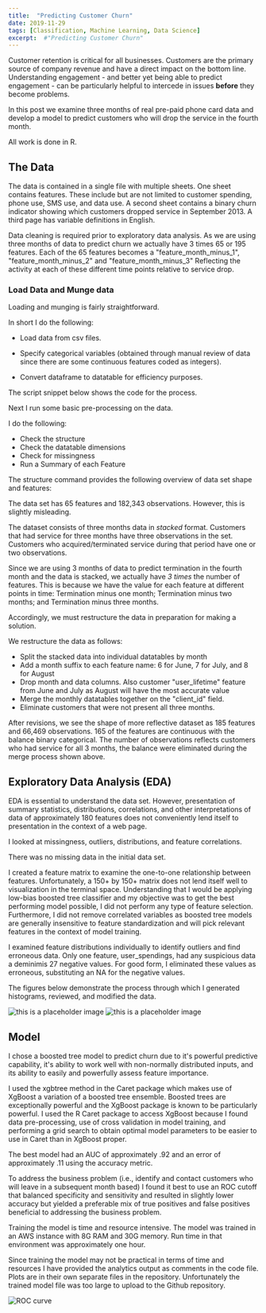 ```yaml
---
title:  "Predicting Customer Churn"
date: 2019-11-29
tags: [Classification, Machine Learning, Data Science]
excerpt:  #"Predicting Customer Churn"
---
```


Customer retention is critical for all businesses.  Customers are the primary source of company revenue and
have a direct impact on the bottom line. Understanding engagement - and better yet being able to predict
engagement - can be particularly helpful to intercede in issues **before** they become problems.

In this post we examine three months of real pre-paid phone card data and develop a model to predict
customers who will drop the service in the fourth month.

All work is done in R.

## The Data

The data is contained in a single file with multiple sheets.  One sheet contains features. These include but are not limited to customer spending, phone use, SMS use, and data use. A second sheet contains a binary churn indicator showing which customers dropped service in September 2013. A third page has variable definitions in English.

Data cleaning is required prior to exploratory data analysis.  As we are using three months of data to predict churn we actually have 3 times 65 or 195 features.  Each of the 65 features becomes a "feature_month_minus_1", "feature_month_minus_2" and "feature_month_minus_3"  Reflecting the activity at each of these different time points relative to service drop.

### Load Data and Munge data

Loading and munging is fairly straightforward.

In short I do the following:

* Load data from csv files.

* Specify categorical variables (obtained through manual review of data since there are some continuous features coded as integers).

* Convert dataframe to datatable for efficiency purposes.

The script snippet below shows the code for the process.

<script src="https://gist.github.com/mksamelson/8367db04f5a0aa6ade6d374ec35e73b5.js"></script>

Next I run some basic pre-processing on the data.

I do the following:

* Check the structure
* Check the datatable dimensions
* Check for missingness
* Run a Summary of each Feature

<script src="https://gist.github.com/mksamelson/63c43236f841d7a27857effadb945143.js"></script>

The structure command provides the following overview of data set shape and features:

<script src="https://gist.github.com/mksamelson/37b811bbb3e5f73e9eabfff23ab9c2ed.js"></script>

The data set has 65 features and 182,343 observations. However, this is slightly misleading.

The dataset consists of three months data in *stacked* format.  Customers that had service for three months have three observations in the set.  Customers who acquired/terminated service during that period have one or two observations.

Since we are using 3 months of data to predict termination in the fourth month and the data is stacked, we actually have *3 times* the number of features.  This is because we have the value for each feature at different points in time:  Termination minus one month; Termination minus two months; and Termination minus three months.

Accordingly, we must restructure the data in preparation for making a solution.

We restructure the data as follows:

* Split the stacked data into individual datatables by month
* Add a month suffix to each feature name: 6 for June, 7 for July, and 8 for August
* Drop month and data columns.  Also customer "user_lifetime" feature from June and
July as August will have the most accurate value
* Merge the monthly datatables together on the "client_id" field.
* Eliminate customers that were not present all three months.

<script src="https://gist.github.com/mksamelson/a6d7a87a42dd8f7b409d93f76e1dbfa1.js"></script>

After revisions, we see the shape of more reflective dataset as 185 features and
66,469 observations.  165 of the features are continuous with the balance binary
categorical.  The number of observations reflects customers who had service for all 3 months, the balance were eliminated during the merge process shown above.

## Exploratory Data Analysis (EDA)

EDA is essential to understand the data set.  However, presentation of summary statistics, distributions, correlations, and other interpretations of data of approximately 180 features does not conveniently lend itself to presentation in the context of a web page.  

I looked at missingness, outliers, distributions, and feature correlations.

There was no missing data in the initial data set.

I created a feature matrix to examine the one-to-one relationship between features.
Unfortunately, a 150+ by 150+ matrix does not lend itself well to visualization in
the terminal space.  Understanding that I would be applying low-bias boosted tree classifier and my objective was to get the best performing model possible, I did not perform any type of feature selection.  Furthermore, I did not remove correlated variables as boosted tree models are generally insensitive to feature standardization and will pick relevant features in the context of model training.

I examined feature distributions individually to identify outliers and find
erroneous data.  Only one feature, user_spendings, had any suspicious data a deminimis 27 negative values.  For good form, I eliminated these values as erroneous, substituting an NA for the negative values.

The figures below demonstrate the process through which I generated histograms, reviewed, and modified the data.

<img src="{{site.url}}{{ site.baseurl }}/images/user_spendings_pre.jpeg" alt="this is a placeholder image">  

<script src="https://gist.github.com/mksamelson/ccca5078c2a4f455bfda1ad9e721f681.js"></script>

<img src="{{site.url}}{{ site.baseurl }}/images/user_spendings_post.jpeg" alt="this is a placeholder image">  

## Model

I chose a boosted tree model to predict churn due to it's powerful predictive capability, it's ability to work well with non-normally distributed inputs,
and its ability to easily and powerfully assess feature importance.

I used the xgbtree method in the Caret package which makes use of XgBoost a variation
of a boosted tree ensemble. Boosted trees are exceptionally powerful and the XgBoost package is known to be particularly powerful. I used the  R Caret package to access XgBoost because I found data pre-processing, use  of cross validation in model training, and performing a grid search to obtain optimal model parameters to be easier to use in Caret than in XgBoost proper.

<script src="https://gist.github.com/mksamelson/9073eac9e4ab9f0320d3cb8b44c68876.js"></script>

The best model had an AUC of approximately .92 and an error of approximately .11 using the accuracy metric.




To address the business problem (i.e., identify and contact customers who will leave in a subsequent month based) I found it best to use an ROC cutoff that balanced specificity and sensitivity and resulted in slightly lower accuracy but yielded a preferable mix of true positives and false positives beneficial to addressing the business problem.

Training the model is time and resource intensive. The model was trained in an AWS instance with 8G RAM and 30G memory. Run time in that environment was approximately one hour.

Since training the model may not be practical in terms of time and resources I have provided the analytics output as comments in the code file. Plots are in their own separate files in the repository. Unfortunately the trained model file was too large to upload to the Github repository.

<img src="{{site.url}}{{ site.baseurl }}/images/ROC_curve.jpeg" alt="ROC curve">

<img src="{{site.url}}{{ site.baseurl }}/images/cm_optimal.jpeg" alt="">

